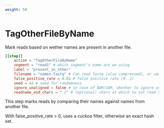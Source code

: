 ```yaml
---
weight: 50
---
```


# TagOtherFileByName

Mark reads based on wether names are present in another file.

```toml
[[step]]
    action = "TagOtherFileByName"
    segment = "read1" # which segment's name are we using
    label = "present_in_other"
    filename = "names.fastq" # Can read fastq (also compressed), or sam/bam files
    false_positive_rate = 0.01 # false positive rate (0..1)
    seed = 42 # seed for randomness
    ignore_unaligned = false # in case of BAM/SAM, whether to ignore unaligned reads
    readname_end_chars = " /" # (optional) chars at which to cut read names before comparing. If not set, no cutting is done.

```

This step marks reads by comparing their names against names from another file.

With false_positive_rate > 0, uses a cuckoo filter, otherwise an exact hash set.
